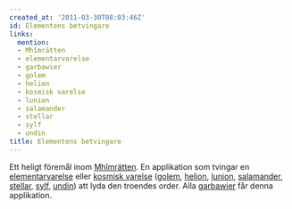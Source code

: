 ```yaml
---
created_at: '2011-03-30T08:03:46Z'
id: Elementens betvingare
links:
  mention:
  - Mhîmrätten
  - elementarvarelse
  - garbawier
  - golem
  - helion
  - kosmisk varelse
  - lunion
  - salamander
  - stellar
  - sylf
  - undin
title: Elementens betvingare
---
```


Ett heligt föremål inom [Mhîmrätten]. En applikation som tvingar en [elementarvarelse] eller
[kosmisk varelse] ([golem], [helion], [lunion], [salamander], [stellar], [sylf], [undin]) att lyda
den troendes order. Alla [garbawier] får denna applikation.

  [Mhîmrätten]: Mhîmrätten
  [elementarvarelse]: elementarvarelse
  [kosmisk varelse]: kosmisk_varelse
  [golem]: golem
  [helion]: helion
  [lunion]: lunion
  [salamander]: salamander
  [stellar]: stellar
  [sylf]: sylf
  [undin]: undin
  [garbawier]: garbawier